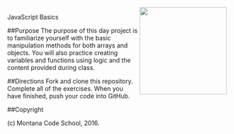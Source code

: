 <img src="http://montanacodeschool.com/wp-content/uploads/2015/06/MCS_LOGO_v1.png" width="200" align="right"/>

JavaScript Basics

##Purpose
The purpose of this day project is to familiarize yourself with the basic manipulation methods for both arrays and objects. You will also practice creating variables and functions using logic and the content provided during class.

##Directions
Fork and clone this repository. Complete all of the exercises. When you have finished, push your code into GitHub.

##Copyright

(c) Montana Code School, 2016.
